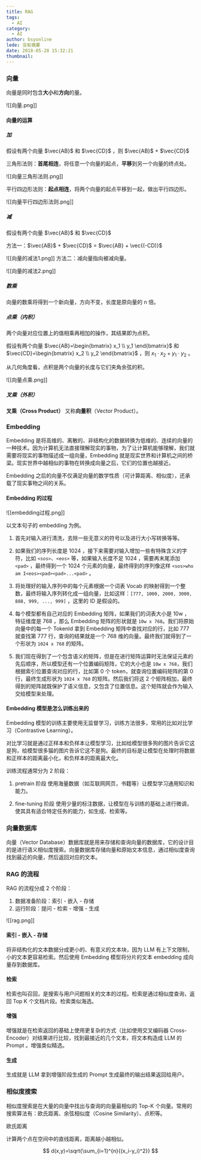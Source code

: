 ```yaml
---
title: RAG
tags:
  - AI
category:
  - AI
author: bsyonline
lede: 没有摘要
date: 2018-05-28 15:32:21
thumbnail:
---
```



### 向量

向量是同时包含**大小**和**方向**的量。

![[向量.png]]

#### 向量的运算

##### 加

假设有两个向量 $\vec{AB}$ 和 $\vec{CD}$ ，则 $\vec{AB}$ + $\vec{CD}$ 

三角形法则：**首尾相连**，将任意一个向量的起点，**平移**到另一个向量的终点处。

![[向量三角形法则.png]]


平行四边形法则：**起点相连**，将两个向量的起点平移到一起，做出平行四边形。

![[向量平行四边形法则.png]]

##### 减

假设有两个向量 $\vec{AB}$ 和 $\vec{CD}$ 

方法一：$\vec{AB}$ + $\vec{CD}$ = $\vec{AB} + \vec{(-CD)}$ 

![[向量的减法1.png]]
方法二：减向量指向被减向量。

![[向量的减法2.png]]

##### 数乘

向量的数乘将得到一个新向量，方向不变，长度是原向量的 n 倍。

##### 点乘（内积）

两个向量对应位置上的值相乘再相加的操作，其结果即为点积。

假设有两个向量 $\vec{AB}=\begin{bmatrix} x_1 \\ y_1 \end{bmatrix}$ 和 $\vec{CD}=\begin{bmatrix} x_2 \\ y_2 \end{bmatrix}$ ，则 $x_1 \cdot x_2 + y_1 \cdot y_2$ 。

从几何角度看，点积是两个向量的长度与它们夹角余弦的积。

![[向量点乘.png]]

##### 叉乘（外积）

**叉乘（Cross Product）** 又称**向量积**（Vector Product）。




### Embedding

Embedding 是将高维的、离散的、非结构化的数据转换为低维的、连续的向量的一种技术。因为计算机无法直接理解现实的事物，为了让计算机能够理解，我们就需要将现实的事物描述成一组向量，Embedding 就是现实世界和计算机之间的桥梁。现实世界中越相似的事物在转换成向量之后，它们的位置也越接近。

Embedding 之后的向量不仅满足向量的数学性质（可计算距离、相似度），还承载了现实事物之间的关系。

#### Embedding 的过程

![[embedding过程.png]]

以文本句子的 embedding 为例。

1. 首先对输入进行清洗，去除一些无意义的符号以及进行大小写转换等等。

2. 如果我们的序列长度是 1024 ，接下来需要对输入增加一些有特殊含义的字符，比如 `<sos>`、`<eos>` 等，如果输入长度不足 1024 ，需要再末尾添加 `<pad>` ，最终得到一个 1024 个元素的向量，最终得到的序列像这样 `<sos>who am I<eos><pad><pad>...<pad>` 。

3. 将处理好的输入序列中的每个元素根据一个词表 Vocab 的映射得到一个整数，最终将输入序列转化成一组向量，比如这样：`[777, 1000, 2000, 3000, 888, 999, ..., 999]` ，这里的 ID 是假设的。

4. 每个模型都有自己对应的 Embedding 矩阵，如果我们的词表大小是 10w ，特征维度是 768 ，那么 Embedding 矩阵的形状就是 `10w x 768`。我们将原始向量中的每一个 TokenId 拿到 Embedding 矩阵中查找对应的行，比如 777 就查找第 777 行，查询的结果就是一个 768 维的向量。最终我们就得到了一个形状为 `1024 x 768` 的矩阵。

5. 我们现在得到了一个包含语义的矩阵，但是在进行矩阵运算时无法保证元素的先后顺序，所以模型还有一个位置编码矩阵，它的大小也是 `10w x 768`，我们根据索引位置查询对应的行，比如第 0 个 token，就查询位置编码矩阵的第 0 行，最终生成形状为 `1024 x 768` 的矩阵。然后我们将这 2 个矩阵相加，最终得到的矩阵就既保护了语义信息，又包含了位置信息。这个矩阵就会作为输入交给模型来处理。
 



#### Embedding 模型是怎么训练出来的

Embedding 模型的训练主要使用无监督学习，训练方法很多，常用的比如对比学习（Contrastive Learning）。

对比学习就是通过正样本和负样本让模型学习，比如给模型很多狗的图片告诉它这是狗，给模型很多猫的图片告诉它这不是狗。最终的目标是让模型在处理时将数据和正样本的距离最小化，和负样本的距离最大化。

训练流程通常分为 2 阶段：
1. pretrain 阶段
	使用海量数据（如互联网网页，书籍等）让模型学习通用知识和能力。

2. fine-tuning 阶段
	使用少量的标注数据，让模型在与训练的基础上进行微调，使其具有适合特定任务的能力，如生成、检索等。

### 向量数据库

向量（Vector Database）数据库就是用来存储和查询向量的数据库，它的设计目的是进行语义相似度搜索。向量数据库存储向量和原始文本信息，通过相似度查询找到最近的向量，然后返回对应的文本。



### RAG 的流程

RAG 的流程分成 2 个阶段：
1. 数据准备阶段：索引 - 嵌入 - 存储
2. 运行阶段：提问 - 检索 - 增强 - 生成

![[rag.png]]
#### 索引 - 嵌入 - 存储

将非结构化的文本数据分成更小的、有意义的文本块，因为 LLM 有上下文限制，小的文本更容易检索。然后使用 Embedding 模型将分片的文本 embedding 成向量存到数据库。

#### 检索

检索也叫召回，是搜索与用户问题相关的文本的过程。检索是通过相似度查询，返回 Top K 个文档片段。检索类似海选。

#### 增强

增强就是在检索返回的基础上使用更复杂的方式（比如使用交叉编码器 Cross-Encoder）对结果进行比较，找到最接近的几个文本，将文本构造成 LLM 的 Prompt 。增强类似精选。

#### 生成

生成就是 LLM 拿到增强阶段生成的 Prompt 生成最终的输出结果返回给用户。

### 相似度搜索

相似度搜索是在大量的向量中找出与查询的向量最相似的 Top-K 个向量。常用的搜索算法有：欧氏距离、余弦相似度（Cosine Similarity）、点积等。

欧氏距离

计算两个点在空间中的直线距离，距离越小越相似。

$$
d(x,y)=\sqrt{\sum_{i=1}^{n}{(x_i-y_i)^2}}
$$

